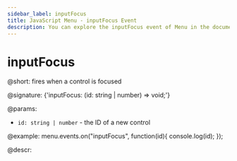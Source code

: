 ```yaml
---
sidebar_label: inputFocus
title: JavaScript Menu - inputFocus Event 
description: You can explore the inputFocus event of Menu in the documentation of the DHTMLX JavaScript UI library. Browse developer guides and API reference, try out code examples and live demos, and download a free 30-day evaluation version of DHTMLX Suite.
---
```


# inputFocus

@short: fires when a control is focused

@signature: {'inputFocus: (id: string | number) => void;'}

@params:
- `id: string | number` - the ID of a new control

@example:
menu.events.on("inputFocus", function(id){
    console.log(id);
});

@descr:
